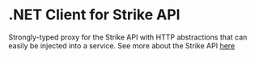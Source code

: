# .NET Client for Strike API
Strongly-typed proxy for the Strike API with HTTP abstractions that can easily be injected into a service. See more about the Strike API [here](https://strike.me/developer/) 